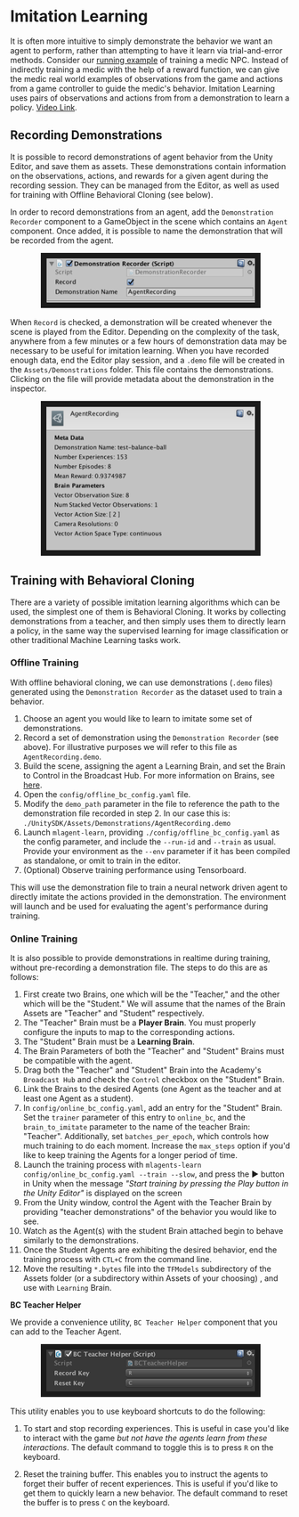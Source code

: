 # Imitation Learning

It is often more intuitive to simply demonstrate the behavior we want an agent
to perform, rather than attempting to have it learn via trial-and-error methods.
Consider our
[running example](ML-Agents-Overview.md#running-example-training-npc-behaviors)
of training a medic NPC. Instead of indirectly training a medic with the help
of a reward function, we can give the medic real world examples of observations
from the game and actions from a game controller to guide the medic's behavior.
Imitation Learning uses pairs of observations and actions from
from a demonstration to learn a policy. [Video Link](https://youtu.be/kpb8ZkMBFYs).

## Recording Demonstrations

It is possible to record demonstrations of agent behavior from the Unity Editor, 
and save them as assets. These demonstrations contain information on the 
observations, actions, and rewards for a given agent during the recording session. 
They can be managed from the Editor, as well as used for training with Offline 
Behavioral Cloning (see below).

In order to record demonstrations from an agent, add the `Demonstration Recorder` 
component to a GameObject in the scene which contains an `Agent` component. 
Once added, it is possible to name the demonstration that will be recorded 
from the agent.

<p align="center">
  <img src="images/demo_component.png"
       alt="BC Teacher Helper"
       width="375" border="10" />
</p>

When `Record` is checked, a demonstration will be created whenever the scene 
is played from the Editor. Depending on the complexity of the task, anywhere 
from a few minutes or a few hours of demonstration data may be necessary to 
be useful for imitation learning. When you have recorded enough data, end 
the Editor play session, and a `.demo` file will be created in the 
`Assets/Demonstrations` folder. This file contains the demonstrations. 
Clicking on the file will provide metadata about the demonstration in the 
inspector.

<p align="center">
  <img src="images/demo_inspector.png"
       alt="BC Teacher Helper"
       width="375" border="10" />
</p>
 

## Training with Behavioral Cloning

There are a variety of possible imitation learning algorithms which can 
be used, the simplest one of them is Behavioral Cloning. It works by collecting 
demonstrations from a teacher, and then simply uses them to directly learn a 
policy, in the same way the supervised learning for image classification 
or other traditional Machine Learning tasks work.


### Offline Training

With offline behavioral cloning, we can use demonstrations (`.demo` files) 
generated using the `Demonstration Recorder` as the dataset used to train a behavior.

1. Choose an agent you would like to learn to imitate some set of demonstrations. 
2. Record a set of demonstration using the `Demonstration Recorder` (see above). 
   For illustrative purposes we will refer to this file as `AgentRecording.demo`. 
3. Build the scene, assigning the agent a Learning Brain, and set the Brain to 
   Control in the Broadcast Hub. For more information on Brains, see 
   [here](Learning-Environment-Design-Brains.md).
4. Open the `config/offline_bc_config.yaml` file. 
5. Modify the `demo_path` parameter in the file to reference the path to the 
   demonstration file recorded in step 2. In our case this is: 
   `./UnitySDK/Assets/Demonstrations/AgentRecording.demo`
6. Launch `mlagent-learn`, providing `./config/offline_bc_config.yaml` 
   as the config parameter, and include the `--run-id` and `--train` as usual. 
   Provide your environment as the `--env` parameter if it has been compiled 
   as standalone, or omit to train in the editor.
7. (Optional) Observe training performance using Tensorboard.

This will use the demonstration file to train a neural network driven agent 
to directly imitate the actions provided in the demonstration. The environment 
will launch and be used for evaluating the agent's performance during training.

### Online Training

It is also possible to provide demonstrations in realtime during training, 
without pre-recording a demonstration file. The steps to do this are as follows:

1. First create two Brains, one which will be the "Teacher," and the other which
   will be the "Student." We will assume that the names of the Brain
   Assets are "Teacher" and "Student" respectively.
2. The "Teacher" Brain must be a **Player Brain**. You must properly 
   configure the inputs to map to the corresponding actions.
3. The "Student" Brain must be a **Learning Brain**.
4. The Brain Parameters of both the "Teacher" and "Student" Brains must be 
   compatible with the agent.
5. Drag both the "Teacher" and "Student" Brain into the Academy's `Broadcast Hub` 
   and check the `Control` checkbox on the "Student" Brain. 
6. Link the Brains to the desired Agents (one Agent as the teacher and at least
   one Agent as a student).
7. In `config/online_bc_config.yaml`, add an entry for the "Student" Brain. Set
   the `trainer` parameter of this entry to `online_bc`, and the
   `brain_to_imitate` parameter to the name of the teacher Brain: "Teacher".
   Additionally, set `batches_per_epoch`, which controls how much training to do
   each moment. Increase the `max_steps` option if you'd like to keep training
   the Agents for a longer period of time.
8. Launch the training process with `mlagents-learn config/online_bc_config.yaml
   --train --slow`, and press the :arrow_forward: button in Unity when the
   message _"Start training by pressing the Play button in the Unity Editor"_ is
   displayed on the screen
9. From the Unity window, control the Agent with the Teacher Brain by providing
   "teacher demonstrations" of the behavior you would like to see.
10. Watch as the Agent(s) with the student Brain attached begin to behave
   similarly to the demonstrations.
11. Once the Student Agents are exhibiting the desired behavior, end the training
   process with `CTL+C` from the command line.
12. Move the resulting `*.bytes` file into the `TFModels` subdirectory of the
    Assets folder (or a subdirectory within Assets of your choosing) , and use
    with `Learning` Brain.

**BC Teacher Helper**

We provide a convenience utility, `BC Teacher Helper` component that you can add
to the Teacher Agent.

<p align="center">
  <img src="images/bc_teacher_helper.png"
       alt="BC Teacher Helper"
       width="375" border="10" />
</p>

This utility enables you to use keyboard shortcuts to do the following:

1. To start and stop recording experiences. This is useful in case you'd like to
   interact with the game _but not have the agents learn from these
   interactions_. The default command to toggle this is to press `R` on the
   keyboard.

2. Reset the training buffer. This enables you to instruct the agents to forget
   their buffer of recent experiences. This is useful if you'd like to get them
   to quickly learn a new behavior. The default command to reset the buffer is
   to press `C` on the keyboard.
